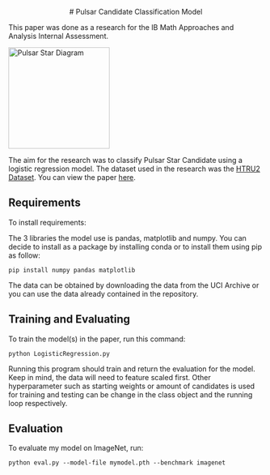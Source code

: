 <p align = "center">
# Pulsar Candidate Classification Model

This paper was done as a research for the IB Math Approaches and Analysis Internal Assessment. 

<img width="200" src="[http://material-bread.org/logo-shadow.svg](https://github.com/Cody-Le/PulsarPrediction/blob/main/ns_pulsar_diagram.png?raw=true)" alt="Pulsar Star Diagram">
</p>

The aim for the research was to classify Pulsar Star Candidate using a logistic regression model. The dataset used in the research was the [HTRU2 Dataset](https://archive.ics.uci.edu/ml/datasets/HTRU2). You can view the paper [here](https://github.com/Cody-Le/PulsarPrediction/blob/main/Math%20IApdf.pdf).


## Requirements

To install requirements:


The 3 libraries the model use is pandas, matplotlib and numpy. You can decide to install as a package by installing conda or to install them using pip as follow:

```setup
pip install numpy pandas matplotlib
```
The data can be obtained by downloading the data from the UCI Archive or you can use the data already contained in the repository. 


## Training and Evaluating

To train the model(s) in the paper, run this command:

```Run the program
python LogisticRegression.py
```
Running this program should train and return the evaluation for the model. Keep in mind, the data will need to feature scaled first. Other hyperparameter such as starting weights or amount of candidates is used for training and testing can be change in the class object and the running loop respectively.  

## Evaluation

To evaluate my model on ImageNet, run:

```eval
python eval.py --model-file mymodel.pth --benchmark imagenet

